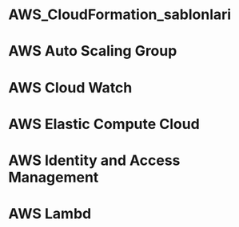 # AWS_CloudFormation_sablonlari
# AWS Auto Scaling Group
# AWS Cloud Watch
# AWS Elastic Compute Cloud
# AWS Identity and Access Management
# AWS Lambd